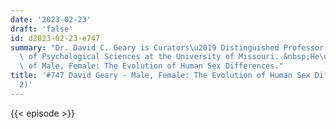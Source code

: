 ```yaml
---
date: '2023-02-23'
draft: 'false'
id: d2023-02-23-e747
summary: "Dr. David C. Geary is Curators\u2019 Distinguished Professor in the Department\
  \ of Psychological Sciences at the University of Missouri. &nbsp;He\u2019s the author\
  \ of Male, Female: The Evolution of Human Sex Differences."
title: '#747 David Geary - Male, Female: The Evolution of Human Sex Differences (Pt.
  2)'
---
```

{{< episode >}}

